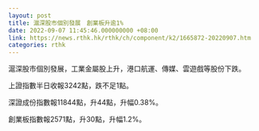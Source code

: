 ```yaml
---
layout: post
title: 滬深股市個別發展　創業板升逾1%
date: 2022-09-07 11:45:46.000000000 +08:00
link: https://news.rthk.hk/rthk/ch/component/k2/1665872-20220907.htm
categories: rthk
---
```


滬深股市個別發展，工業金屬股上升，港口航運、傳媒、雲遊戲等股份下跌。

上證指數半日收報3242點，跌不足1點。

深證成份指數報11844點，升44點，升幅0.38%。

創業板指數報2571點，升30點，升幅1.2%。
